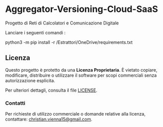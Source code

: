 # Aggregator-Versioning-Cloud-SaaS

Progetto di Reti di Calcolatori e Comunicazione Digitale

Lanciare i seguenti comandi : 

python3 -m pip install -r /Estrattori/OneDrive/requirements.txt


## Licenza

Questo progetto è protetto da una **Licenza Proprietaria**. È vietato copiare, modificare, distribuire o utilizzare il software per scopi commerciali senza autorizzazione esplicita. 

Per ulteriori dettagli, consulta il file [LICENSE](./LICENSE).

### Contatti
Per richieste di utilizzo commerciale o domande relative alla licenza, contattare: christian.vienna15@gmail.com.

